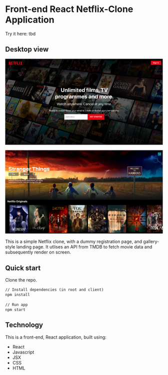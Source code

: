 # Front-end React Netflix-Clone Application

Try it here: tbd

## Desktop view

![Image showing dummy register page](./images/Picture1.png)

![Image showing landing page](./images/Picture2.png)

This is a simple Netflix clone, with a dummy registration page, and gallery-style landing page. It utlises an API from TMDB to fetch movie data and subsequently render on screen.

## Quick start

Clone the repo.

```
// Install dependencies (in root and client)
npm install

// Run app
npm start
```

## Technology

This is a front-end, React application, built using:

- React
- Javascript
- JSX
- CSS
- HTML
